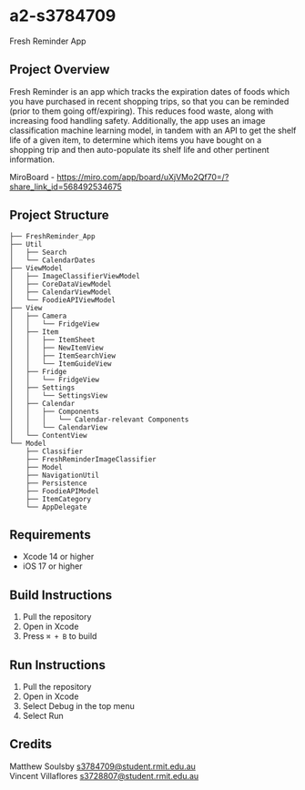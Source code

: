 # a2-s3784709
Fresh Reminder App 

## Project Overview
Fresh Reminder is an app which tracks the expiration dates of foods which you have purchased in recent shopping trips, so that you can be reminded (prior to them going off/expiring). This reduces food waste, along with increasing food handling safety.
Additionally, the app uses an image classification machine learning model, in tandem with an API to get the shelf life of a given item, to determine which items you have bought on a shopping trip and then auto-populate its shelf life and other pertinent information.

MiroBoard - https://miro.com/app/board/uXjVMo2Qf70=/?share_link_id=568492534675

## Project Structure
```
├── FreshReminder_App
├── Util
│   ├── Search
│   └── CalendarDates
├── ViewModel
│   ├── ImageClassifierViewModel
│   ├── CoreDataViewModel
│   ├── CalendarViewModel
│   └── FoodieAPIViewModel
├── View
│   ├── Camera
│   │   └── FridgeView
│   ├── Item
│   │   ├── ItemSheet
│   │   ├── NewItemView
│   │   ├── ItemSearchView
│   │   └── ItemGuideView
│   ├── Fridge
│   │   └── FridgeView
│   ├── Settings
│   │   └── SettingsView
│   ├── Calendar
│   │   ├── Components
│   │   │   └── Calendar-relevant Components 
│   │   └── CalendarView
│   └── ContentView
└── Model
    ├── Classifier
    ├── FreshReminderImageClassifier
    ├── Model
    ├── NavigationUtil
    ├── Persistence
    ├── FoodieAPIModel
    ├── ItemCategory
    └── AppDelegate

```

## Requirements
- Xcode 14 or higher
- iOS 17 or higher

## Build Instructions
1. Pull the repository
2. Open in Xcode
3. Press ``⌘ + B`` to build

## Run Instructions
1. Pull the repository
2. Open in Xcode
3. Select Debug in the top menu
4. Select Run

## Credits
Matthew Soulsby s3784709@student.rmit.edu.au  
Vincent Villaflores	s3728807@student.rmit.edu.au
